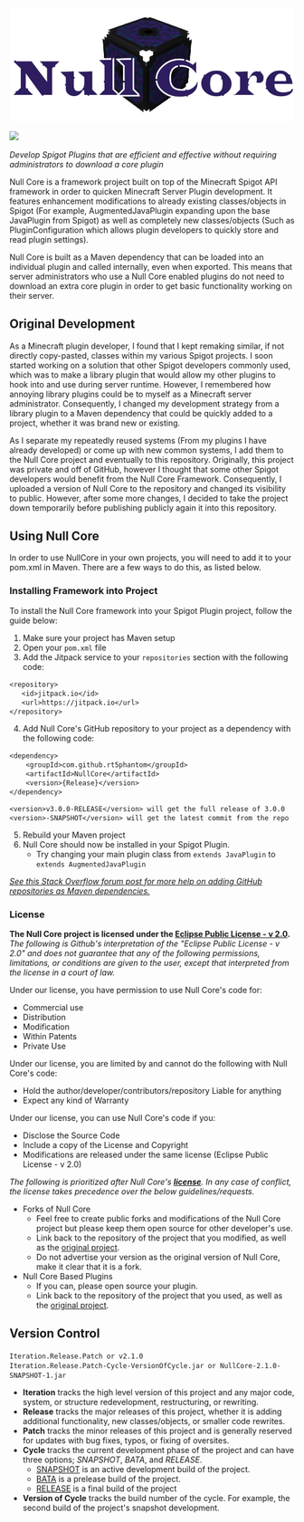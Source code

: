 <p align="center">
 <img width="600" src="https://github.com/RT5Phantom/NullCore/blob/master/.branding/finalized/NullCore_Title.png?raw=true" alt="Null Core">
</p>

[![](https://jitpack.io/v/RT5Phantom/NullCore.svg)](https://jitpack.io/#RT5Phantom/NullCore)

_Develop Spigot Plugins that are efficient and effective without requiring administrators to download a core plugin_

Null Core is a framework project built on top of the Minecraft Spigot API framework in order to quicken Minecraft Server Plugin development. It features enhancement modifications to already existing classes/objects in Spigot (For example, AugmentedJavaPlugin expanding upon the base JavaPlugin from Spigot) as well as completely new classes/objects (Such as PluginConfiguration which allows plugin developers to quickly store and read plugin settings).

Null Core is built as a Maven dependency that can be loaded into an individual plugin and called internally, even when exported. This means that server administrators who use a Null Core enabled plugins do not need to download an extra core plugin in order to get basic functionality working on their server.

## Original Development
As a Minecraft plugin developer, I found that I kept remaking similar, if not directly copy-pasted, classes within my various Spigot projects. I soon started working on a solution that other Spigot developers commonly used, which was to make a library plugin that would allow my other plugins to hook into and use during server runtime. However, I remembered how annoying library plugins could be to myself as a Minecraft server administrator. Consequently, I changed my development strategy from a library plugin to a Maven dependency that could be quickly added to a project, whether it was brand new or existing.

As I separate my repeatedly reused systems (From my plugins I have already developed) or come up with new common systems, I add them to the Null Core project and eventually to this repository. Originally, this project was private and off of GitHub, however I thought that some other Spigot developers would benefit from the Null Core Framework. Consequently, I uploaded a version of Null Core to the repository and changed its visibility to public. However, after some more changes, I decided to take the project down temporarily before publishing publicly again it into this repository.



## Using Null Core
In order to use NullCore in your own projects, you will need to add it to your pom.xml in Maven. There are a few ways to do this, as listed below.

### Installing Framework into Project
To install the Null Core framework into your Spigot Plugin project, follow the guide below:
1. Make sure your project has Maven setup
2. Open your ```pom.xml``` file
3. Add the Jitpack service to your ```repositories``` section with the following code:
 ```
<repository>
    <id>jitpack.io</id>
    <url>https://jitpack.io</url>
</repository>
```
4. Add Null Core's GitHub repository to your project as a dependency with the following code:
```
<dependency>
    <groupId>com.github.rt5phantom</groupId>
    <artifactId>NullCore</artifactId>
    <version>{Release}</version> 
</dependency>
```
```
<version>v3.0.0-RELEASE</version> will get the full release of 3.0.0 
<version>-SNAPSHOT</version> will get the latest commit from the repo
```
5. Rebuild your Maven project
6. Null Core should now be installed in your Spigot Plugin.
    - Try changing your main plugin class from ```extends JavaPlugin``` to ```extends AugmentedJavaPlugin``` <br />

*[See this Stack Overflow forum post for more help on adding GitHub repositories as Maven dependencies.](https://stackoverflow.com/questions/20161602/loading-maven-dependencies-from-github)*

### License
**The Null Core project is licensed under the [**Eclipse Public License - v 2.0**](/LICENSE).**
_The following is Github's interpretation of the "Eclipse Public License - v 2.0" and does not guarantee that any of the following permissions, limitations, or conditions are given to the user, except that interpreted from the license in a court of law._

Under our license, you have permission to use Null Core's code for:
- Commercial use
- Distribution
- Modification
- Within Patents
- Private Use

Under our license, you are limited by and cannot do the following with Null Core's code:
- Hold the author/developer/contributors/repository Liable for anything
- Expect any kind of Warranty

Under our license, you can use Null Core's code if you:
- Disclose the Source Code
- Include a copy of the License and Copyright
- Modifications are released under the same license (Eclipse Public License - v 2.0)


_The following is prioritized after Null Core's  [**license**](/LICENSE). In any case of conflict, the license takes precedence over the below guidelines/requests._
- Forks of Null Core
    - Feel free to create public forks and modifications of the Null Core project but please keep them open source for other developer's use.
    - Link back to the repository of the project that you modified, as well as the [original project](https://github.com/RT5Phantom/NullCore).
    - Do not advertise your version as the original version of Null Core, make it clear that it is a fork.
- Null Core Based Plugins
    - If you can, please open source your plugin.
    - Link back to the repository of the project that you used, as well as the [original project](https://github.com/RT5Phantom/NullCore).


## Version Control
```Iteration.Release.Patch or v2.1.0``` <br />
```Iteration.Release.Patch-Cycle-VersionOfCycle.jar or NullCore-2.1.0-SNAPSHOT-1.jar``` <br />
- **Iteration** tracks the high level version of this project and any major code, system, or structure redevelopment, restructuring, or rewriting.
- **Release** tracks the major releases of this project, whether it is adding additional functionality, new classes/objects, or smaller code rewrites.
- **Patch** tracks the minor releases of this project and is generally reserved for updates with bug fixes, typos, or fixing of oversites.
- **Cycle** tracks the current development phase of the project and can have three options; *SNAPSHOT*, *BATA*, and *RELEASE*.
    - <ins>SNAPSHOT</ins> is an active development build of the project.
    - <ins>BATA</ins> is a prelease build of the project.
    - <ins>RELEASE</ins> is a final build of the project
- **Version of Cycle** tracks the build number of the cycle. For example, the second build of the project's snapshot development.
